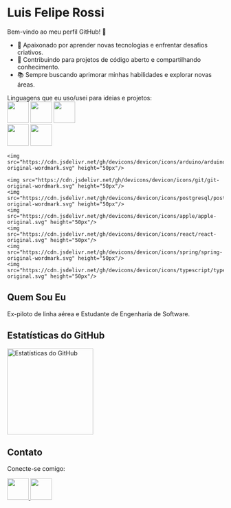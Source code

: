 # Luis Felipe Rossi

Bem-vindo ao meu perfil GitHub! 👋

- 🚀 Apaixonado por aprender novas tecnologias e enfrentar desafios criativos.<br>
- 🌱 Contribuindo para projetos de código aberto e compartilhando conhecimento.<br>
- 📚 Sempre buscando aprimorar minhas habilidades e explorar novas áreas.<br>

Linguagens que eu uso/usei para ideias e projetos: <br>
    <img src="https://cdn.jsdelivr.net/gh/devicons/devicon/icons/java/java-original-wordmark.svg" height="50px" />
    <img src="https://cdn.jsdelivr.net/gh/devicons/devicon/icons/c/c-original.svg" height="50px"/>
    <img src="https://cdn.jsdelivr.net/gh/devicons/devicon@latest/icons/python/python-original-wordmark.svg" height="50px"/>     
    <img src="https://cdn.jsdelivr.net/gh/devicons/devicon/icons/flutter/flutter-original.svg" height="50px"/>
    <img src="https://cdn.jsdelivr.net/gh/devicons/devicon/icons/go/go-original-wordmark.svg" height="50px"/>
    
    <img src="https://cdn.jsdelivr.net/gh/devicons/devicon/icons/arduino/arduino-original-wordmark.svg" height="50px"/>
    
    <img src="https://cdn.jsdelivr.net/gh/devicons/devicon/icons/git/git-original-wordmark.svg" height="50px"/>
    <img src="https://cdn.jsdelivr.net/gh/devicons/devicon/icons/postgresql/postgresql-original-wordmark.svg" height="50px"/>
    <img src="https://cdn.jsdelivr.net/gh/devicons/devicon/icons/apple/apple-original.svg" height="50px"/>
    <img src="https://cdn.jsdelivr.net/gh/devicons/devicon/icons/react/react-original.svg" height="50px"/>
    <img src="https://cdn.jsdelivr.net/gh/devicons/devicon/icons/spring/spring-original-wordmark.svg" height="50px"/>
    <img src="https://cdn.jsdelivr.net/gh/devicons/devicon/icons/typescript/typescript-original.svg" height="50px"/>

## Quem Sou Eu

Ex-piloto de linha aérea e Estudante de Engenharia de Software. 

## Estatísticas do GitHub
<p>
  <img src="https://github-readme-stats.vercel.app/api?username=lfcr9311&theme=dark&show_icons=true" alt="Estatísticas do GitHub" height=200px>
</p>
  
  
## Contato

Conecte-se comigo:

<a href="https://www.linkedin.com/in/luis-felipe-copetti-rossi-86780541/">
  <img src="https://cdn.jsdelivr.net/gh/devicons/devicon/icons/linkedin/linkedin-original.svg" height="50px" />
</a>
<a href="mailto:lfcr93@gmail.com">
  <img src="https://img.icons8.com/color/96/000000/gmail--v1.png" height="50px" />
</a>
